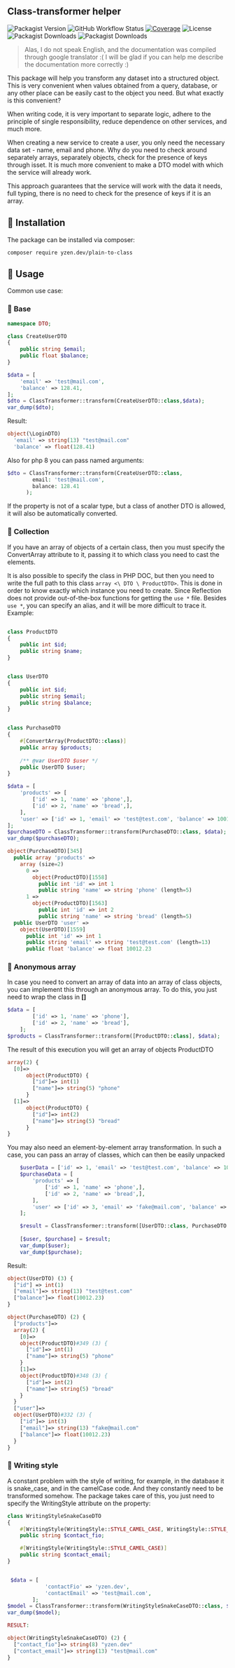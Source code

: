 ## Class-transformer helper

![Packagist Version](https://img.shields.io/packagist/v/yzen.dev/plain-to-class?color=blue&label=version)
![GitHub Workflow Status](https://img.shields.io/github/workflow/status/yzen-dev/plain-to-class/Run%20tests?label=tests&logo=github)
[![Coverage](https://codecov.io/gh/yzen-dev/plain-to-class/branch/master/graph/badge.svg?token=QAO8STLPMI)](https://codecov.io/gh/yzen-dev/plain-to-class)
![License](https://img.shields.io/github/license/yzen-dev/plain-to-class)
![Packagist Downloads](https://img.shields.io/packagist/dm/yzen.dev/plain-to-class)
![Packagist Downloads](https://img.shields.io/packagist/dt/yzen.dev/plain-to-class)

> Alas, I do not speak English, and the documentation was compiled through google translator :(
> I will be glad if you can help me describe the documentation more correctly :)

This package will help you transform any dataset into a structured object. This is very convenient when values obtained
from a query, database, or any other place can be easily cast to the object you need. But what exactly is this
convenient?

When writing code, it is very important to separate logic, adhere to the principle of single responsibility, reduce
dependence on other services, and much more.

When creating a new service to create a user, you only need the necessary data set - name, email and phone. Why do you
need to check around separately arrays, separately objects, check for the presence of keys through isset. It is much
more convenient to make a DTO model with which the service will already work.

This approach guarantees that the service will work with the data it needs, full typing, there is no need to check for
the presence of keys if it is an array.

## :scroll: **Installation**

The package can be installed via composer:

```
composer require yzen.dev/plain-to-class
```

## :scroll: **Usage**

Common use case:

### :scroll: **Base**

```php
namespace DTO;

class CreateUserDTO
{
    public string $email;
    public float $balance;
}
```

```php 
$data = [
    'email' => 'test@mail.com',
    'balance' => 128.41,
];
$dto = ClassTransformer::transform(CreateUserDTO::class,$data);
var_dump($dto);
```

Result:

```php
object(\LoginDTO)
  'email' => string(13) "test@mail.com"
  'balance' => float(128.41) 
```

Also for php 8 you can pass named arguments:

```php 
$dto = ClassTransformer::transform(CreateUserDTO::class,
        email: 'test@mail.com',
        balance: 128.41
      );
```

If the property is not of a scalar type, but a class of another DTO is allowed, it will also be automatically converted.

### :scroll: **Collection**

If you have an array of objects of a certain class, then you must specify the ConvertArray attribute to it, passing it
to which class you need to cast the elements.

It is also possible to specify the class in PHP DOC, but then you need to write the full path to this
class `array <\ DTO \ ProductDTO>`. This is done in order to know exactly which instance you need to create. Since
Reflection does not provide out-of-the-box functions for getting the `use *` file. Besides `use *`, you can specify an
alias, and it will be more difficult to trace it. Example:

```php

class ProductDTO
{
    public int $id;
    public string $name;
}


class UserDTO
{
    public int $id;
    public string $email;
    public string $balance;
}


class PurchaseDTO
{
    #[ConvertArray(ProductDTO::class)]
    public array $products;
        
    /** @var UserDTO $user */
    public UserDTO $user;
}

$data = [
    'products' => [
        ['id' => 1, 'name' => 'phone',],
        ['id' => 2, 'name' => 'bread',],
    ],
    'user' => ['id' => 1, 'email' => 'test@test.com', 'balance' => 10012.23,],
];
$purchaseDTO = ClassTransformer::transform(PurchaseDTO::class, $data);
var_dump($purchaseDTO);
```

```php
object(PurchaseDTO)[345]
  public array 'products' => 
    array (size=2)
      0 => 
        object(ProductDTO)[1558]
          public int 'id' => int 1
          public string 'name' => string 'phone' (length=5)
      1 => 
        object(ProductDTO)[1563]
          public int 'id' => int 2
          public string 'name' => string 'bread' (length=5)
  public UserDTO 'user' => 
    object(UserDTO)[1559]
      public int 'id' => int 1
      public string 'email' => string 'test@test.com' (length=13)
      public float 'balance' => float 10012.23
```

### :scroll: **Anonymous array**

In case you need to convert an array of data into an array of class objects, you can implement this through an anonymous
array. To do this, you just need to wrap the class in **[]**

```php
$data = [
        ['id' => 1, 'name' => 'phone'],
        ['id' => 2, 'name' => 'bread'],
    ];
$products = ClassTransformer::transform([ProductDTO::class], $data);
```

The result of this execution you will get an array of objects ProductDTO

```php
array(2) {
  [0]=>
      object(ProductDTO) {
        ["id"]=> int(1)
        ["name"]=> string(5) "phone"
      }
  [1]=>
      object(ProductDTO) {
        ["id"]=> int(2)
        ["name"]=> string(5) "bread"
      }
} 
```

You may also need an element-by-element array transformation. In such a case, you can pass an array of classes, which
can then be easily unpacked

```php
    $userData = ['id' => 1, 'email' => 'test@test.com', 'balance' => 10012.23];
    $purchaseData = [
        'products' => [
            ['id' => 1, 'name' => 'phone',],
            ['id' => 2, 'name' => 'bread',],
        ],
        'user' => ['id' => 3, 'email' => 'fake@mail.com', 'balance' => 10012.23,],
    ];

    $result = ClassTransformer::transform([UserDTO::class, PurchaseDTO::class], [$userData, $purchaseData]);
    
    [$user, $purchase] = $result;
    var_dump($user);
    var_dump($purchase);
```

Result:

```php
object(UserDTO) (3) {
  ["id"] => int(1)
  ["email"]=> string(13) "test@test.com"
  ["balance"]=> float(10012.23)
}

object(PurchaseDTO) (2) {
  ["products"]=>
  array(2) {
    [0]=>
    object(ProductDTO)#349 (3) {
      ["id"]=> int(1)
      ["name"]=> string(5) "phone"
    }
    [1]=>
    object(ProductDTO)#348 (3) {
      ["id"]=> int(2)
      ["name"]=> string(5) "bread"
    }
  }
  ["user"]=>
  object(UserDTO)#332 (3) {
    ["id"]=> int(3)
    ["email"]=> string(13) "fake@mail.com"
    ["balance"]=> float(10012.23)
  }
}
```

### :scroll: **Writing style**

A constant problem with the style of writing, for example, in the database it is snake_case, and in the camelCase code.
And they constantly need to be transformed somehow. The package takes care of this, you just need to specify the
WritingStyle attribute on the property:

```php
class WritingStyleSnakeCaseDTO
{
    #[WritingStyle(WritingStyle::STYLE_CAMEL_CASE, WritingStyle::STYLE_SNAKE_CASE)]
    public string $contact_fio;

    #[WritingStyle(WritingStyle::STYLE_CAMEL_CASE)]
    public string $contact_email;
}


 $data = [
            'contactFio' => 'yzen.dev',
            'contactEmail' => 'test@mail.com',
        ];
$model = ClassTransformer::transform(WritingStyleSnakeCaseDTO::class, $data);
var_dump($model);
```

```php
RESULT:

object(WritingStyleSnakeCaseDTO) (2) {
  ["contact_fio"]=> string(8) "yzen.dev"
  ["contact_email"]=> string(13) "test@mail.com"
}
```
